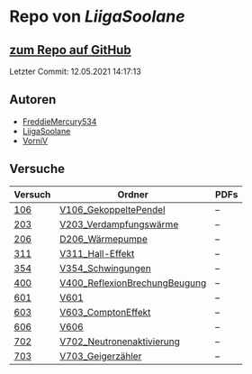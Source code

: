 # Repo von *LiigaSoolane*

## [zum Repo auf GitHub](https://github.com/LiigaSoolane/Paktikum-mit-dem-Teufel)

Letzter Commit: 12.05.2021 14:17:13

## Autoren
- [FreddieMercury534](https://github.com/FreddieMercury534)
- [LiigaSoolane](https://github.com/LiigaSoolane)
- [VorniV](https://github.com/VorniV)

## Versuche

|       Versuch       |                                                             Ordner                                                             |PDFs|
|---------------------|--------------------------------------------------------------------------------------------------------------------------------|----|
|[106](../versuch/106)|[V106_GekoppeltePendel](https://github.com/LiigaSoolane/Paktikum-mit-dem-Teufel/tree/main/V106_GekoppeltePendel)                |–   |
|[203](../versuch/203)|[V203_Verdampfungswärme](https://github.com/LiigaSoolane/Paktikum-mit-dem-Teufel/tree/main/V203_Verdampfungsw%C3%A4rme)         |–   |
|[206](../versuch/206)|[D206_Wärmepumpe](https://github.com/LiigaSoolane/Paktikum-mit-dem-Teufel/tree/main/D206_W%C3%A4rmepumpe)                       |–   |
|[311](../versuch/311)|[V311_Hall-Effekt](https://github.com/LiigaSoolane/Paktikum-mit-dem-Teufel/tree/main/V311_Hall-Effekt)                          |–   |
|[354](../versuch/354)|[V354_Schwingungen](https://github.com/LiigaSoolane/Paktikum-mit-dem-Teufel/tree/main/V354_Schwingungen)                        |–   |
|[400](../versuch/400)|[V400_ReflexionBrechungBeugung](https://github.com/LiigaSoolane/Paktikum-mit-dem-Teufel/tree/main/V400_ReflexionBrechungBeugung)|–   |
|[601](../versuch/601)|[V601](https://github.com/LiigaSoolane/Paktikum-mit-dem-Teufel/tree/main/V601)                                                  |–   |
|[603](../versuch/603)|[V603_ComptonEffekt](https://github.com/LiigaSoolane/Paktikum-mit-dem-Teufel/tree/main/V603_ComptonEffekt)                      |–   |
|[606](../versuch/606)|[V606](https://github.com/LiigaSoolane/Paktikum-mit-dem-Teufel/tree/main/V606)                                                  |–   |
|[702](../versuch/702)|[V702_Neutronenaktivierung](https://github.com/LiigaSoolane/Paktikum-mit-dem-Teufel/tree/main/V702_Neutronenaktivierung)        |–   |
|[703](../versuch/703)|[V703_Geigerzähler](https://github.com/LiigaSoolane/Paktikum-mit-dem-Teufel/tree/main/V703_Geigerz%C3%A4hler)                   |–   |
